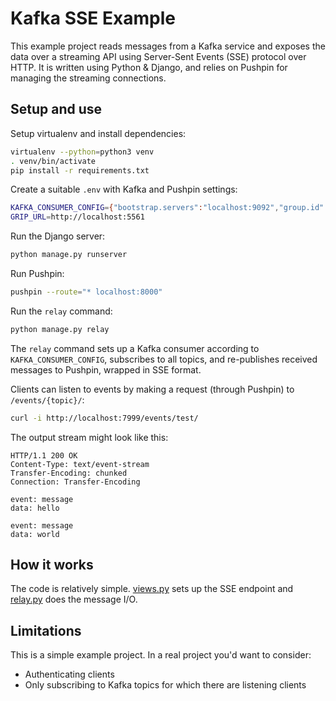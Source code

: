 # Kafka SSE Example

This example project reads messages from a Kafka service and exposes the data over a streaming API using Server-Sent Events (SSE) protocol over HTTP. It is written using Python & Django, and relies on Pushpin for managing the streaming connections.

## Setup and use

Setup virtualenv and install dependencies:

```sh
virtualenv --python=python3 venv
. venv/bin/activate
pip install -r requirements.txt
```

Create a suitable `.env` with Kafka and Pushpin settings:

```sh
KAFKA_CONSUMER_CONFIG={"bootstrap.servers":"localhost:9092","group.id":"mygroup"}
GRIP_URL=http://localhost:5561
```

Run the Django server:

```sh
python manage.py runserver
```

Run Pushpin:

```sh
pushpin --route="* localhost:8000"
```

Run the `relay` command:

```sh
python manage.py relay
```

The `relay` command sets up a Kafka consumer according to `KAFKA_CONSUMER_CONFIG`, subscribes to all topics, and re-publishes received messages to Pushpin, wrapped in SSE format.

Clients can listen to events by making a request (through Pushpin) to `/events/{topic}/`:

```sh
curl -i http://localhost:7999/events/test/
```

The output stream might look like this:

```http
HTTP/1.1 200 OK
Content-Type: text/event-stream
Transfer-Encoding: chunked
Connection: Transfer-Encoding

event: message
data: hello

event: message
data: world
```

## How it works

The code is relatively simple. [views.py](kafka_events/views.py) sets up the SSE endpoint and [relay.py](kafka_events/management/commands/relay.py) does the message I/O.

## Limitations

This is a simple example project. In a real project you'd want to consider:

* Authenticating clients
* Only subscribing to Kafka topics for which there are listening clients
